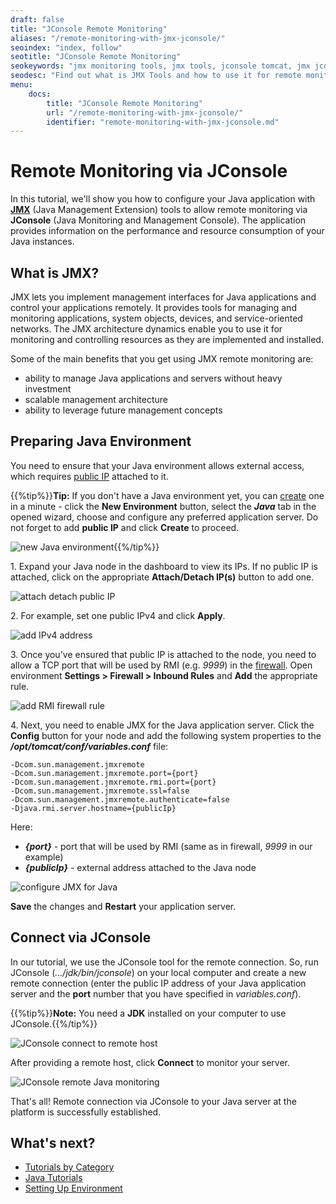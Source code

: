 ```yaml
---
draft: false
title: "JConsole Remote Monitoring"
aliases: "/remote-monitoring-with-jmx-jconsole/"
seoindex: "index, follow"
seotitle: "JConsole Remote Monitoring"
seokeywords: "jmx monitoring tools, jmx tools, jconsole tomcat, jmx jconsole, jmx tutorial, jmx monitoring, jmx example, jmx quick start, jmx tomcat, jmx server, jmx howto, jmx java, jmx java tutorial, jmx jconsole remote, jmx connection, jmx servlet"
seodesc: "Find out what is JMX Tools and how to use it for remote monitoring your Java application via JConsole. See the quick start tutorial with Tomcat server connection as an example."
menu:
    docs:
        title: "JConsole Remote Monitoring"
        url: "/remote-monitoring-with-jmx-jconsole/"
        identifier: "remote-monitoring-with-jmx-jconsole.md"
---
```


# Remote Monitoring via JConsole

In this tutorial, we'll show you how to configure your Java application with **[JMX](https://www.oracle.com/java/technologies/javase/javamanagement.html)** (Java Management Extension) tools to allow remote monitoring via **JConsole** (Java Monitoring and Management Console). The application provides information on the performance and resource consumption of your Java instances.


## What is JMX?

JMX lets you implement management interfaces for Java applications and control your applications remotely. It provides tools for managing and monitoring applications, system objects, devices, and service-oriented networks. The JMX architecture dynamics enable you to use it for monitoring and controlling resources as they are implemented and installed.

Some of the main benefits that you get using JMX remote monitoring are:

- ability to manage Java applications and servers without heavy investment
- scalable management architecture
- ability to leverage future management concepts


## Preparing Java Environment

You need to ensure that your Java environment allows external access, which requires [public IP](/public-ip/) attached to it.

{{%tip%}}**Tip:** If you don't have a Java environment yet, you can [create](/setting-up-environment/) one in a minute - click the **New Environment** button, select the ***Java*** tab in the opened wizard, choose and configure any preferred application server. Do not forget to add **public IP** and click **Create** to proceed.

![new Java environment](01-new-java-environment.png){{%/tip%}}

1\. Expand your Java node in the dashboard to view its IPs. If no public IP is attached, click on the appropriate **Attach/Detach IP(s)** button to add one.

![attach detach public IP](02-attach-detach-public-ip.png)

2\. For example, set one public IPv4 and click **Apply**.

![add IPv4 address](03-add-ipv4-address.png)

3\. Once you've ensured that public IP is attached to the node, you need to allow a TCP port that will be used by RMI (e.g. *9999*) in the [firewall](/custom-firewall/). Open environment **Settings > Firewall > Inbound Rules** and **Add** the appropriate rule.

![add RMI firewall rule](04-add-rmi-firewall-rule.png)

4\. Next, you need to enable JMX for the Java application server. Click the **Config** button for your node and add the following system properties to the ***/opt/tomcat/conf/variables.conf*** file:

```
-Dcom.sun.management.jmxremote
-Dcom.sun.management.jmxremote.port={port}
-Dcom.sun.management.jmxremote.rmi.port={port}
-Dcom.sun.management.jmxremote.ssl=false
-Dcom.sun.management.jmxremote.authenticate=false
-Djava.rmi.server.hostname={publicIp}
```

Here:

* ***{port}*** - port that will be used by RMI (same as in firewall, *9999* in our example)
* ***{publicIp}*** - external address attached to the Java node

![configure JMX for Java](05-configure-jmx-for-java.png)

**Save** the changes and **Restart** your application server.


## Connect via JConsole

In our tutorial, we use the JConsole tool for the remote connection. So, run JConsole (*…/jdk/bin/jconsole*) on your local computer and create a new remote connection (enter the public IP address of your Java application server and the **port** number that you have specified in *variables.conf*).

{{%tip%}}**Note:** You need a **JDK** installed on your computer to use JConsole.{{%/tip%}}

![JConsole connect to remote host](06-jconsole-connect-to-remote-host.png)

After providing a remote host, click **Connect** to monitor your server.

![JConsole remote Java monitoring](07-jconsole-remote-java-monitoring.png)

That's all! Remote connection via JConsole to your Java server at the platform is successfully established.


## What's next?

* [Tutorials by Category](/tutorials-by-category/)
* [Java Tutorials](/java-tutorials/)
* [Setting Up Environment](/setting-up-environment/)